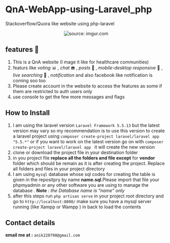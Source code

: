 # QnA-WebApp-using-Laravel_php
Stackoverflow/Quora like website using php-laravel
<p align='center'><img src="https://i.imgur.com/OPSXPfI.gif" title="source: imgur.com" /></p>

## features :blue_book:
 1. This is a QnA website (I mage it like for healthcare communities)
 2. featurs like *voting* :bar_chart: , *chat* :phone: , *posts* :flashlight: , *mobile-desktop responsive* :iphone: , *live searching*       :mag_right: , *notification* and also facebook like notification is coming soo too
 3. Please create account in the website to access the features as some if them are restricted to auth users only
 4. use console to get the few more messages and flags 
## How to Install
 1. I am using the laravel version `Laravel Framework 5.5.13` but the latest version may vary so my recommendation is to use this version     to create a laravel project using `composer create-project laravel/laravel app "5.5.*"` or if you want to work on the latest version       go on with `composer create-project laravel/laravel app ` it will create the new version
 2. clone or download the project file in your destination folder
 3. in you project file **replace all the folders and file except** for **vendor** folder which should be remain as it is after creating        the project. Replace all folders and files in your project directory
 4. I am using `mysql` database whose sql codes for creating the table is given in the repositpry by name **name.sql**.Please import that     file your phpmyadmin or any other software you are using to manage the database . **Note** : *the Database name is "name" only* 
 5. after this steps run `php artisan serve` in your project root directory and go to `http://localhost:8000/` make sure you have a mysql     server running (like Xampp or Wampp ) in back to load the contents 
 
 ## Contact details
 **email me at :** `anik220798@gmail.com`
